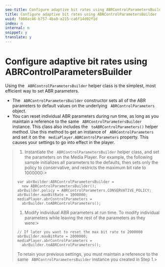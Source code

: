 ```yaml
---
seo-title: Configure adaptive bit rates using ABRControlParametersBuilder
title: Configure adaptive bit rates using ABRControlParametersBuilder
uuid: f008ac46-b757-4ba9-a215-ca6f14d02f1d
index: n
internal: n
snippet: y
translate: y
---
```


# Configure adaptive bit rates using ABRControlParametersBuilder

Using the ` ABRControlParametersBuilder` helper class is the simplest, most efficient way to set ABR parameters. 
* The ` ABRControlParametersBuilder` constructor sets all of the ABR parameters to default values on the underlying ` ABRControlParameters` object.
* You can reset individual ABR parameters during run time, as long as you maintain a reference to the same ` ABRControlParametersBuilder` instance.
This class also includes the ` toABRControlParameters()` helper method. Use this method to get an instance of ` ABRControlParameters` and set it on the ` mediaPlayer.ABRControlParameters` property. This causes your settings to go into effect in the player. 

>1. Instantiate the ` ABRControlParametersBuilder` helper class, and set the parameters on the Media Player.
>   For example, the following sample initializes all parameters to the defaults, then sets only the policy to conservative, and restricts the maximum bit rate to 1000000:>
>   ```
>   var abrBuilder:ABRControlParametersBuilder =  
>     new ABRControlParametersBuilder(); 
>   abrBuilder.policy = ABRControlParameters.CONSERVATIVE_POLICY; 
>   abrBuilder.maxBitRate = 1000000; 
>   mediaPlayer.abrControlParameters =  
>     abrBuilder.toABRControlParameters();
>   ```
>
>1. Modify individual ABR parameters at run time.
>   To modify individual parameters while leaving the rest of the parameters as they were:>
>   ```
>   // If later you want to reset the max bit rate to 2000000 
>   abrBuilder.maxBitRate = 2000000; 
>   mediaPlayer.abrControlParameters =  
>     abrBuilder.toABRControlParameters();
>   ```
>   To retain your previous settings, you must maintain a reference to the same ` ABRControlParametersBuilder` instance you created in Step 1.>
